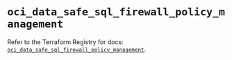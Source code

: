 # `oci_data_safe_sql_firewall_policy_management`

Refer to the Terraform Registry for docs: [`oci_data_safe_sql_firewall_policy_management`](https://registry.terraform.io/providers/oracle/oci/6.18.0/docs/resources/data_safe_sql_firewall_policy_management).
